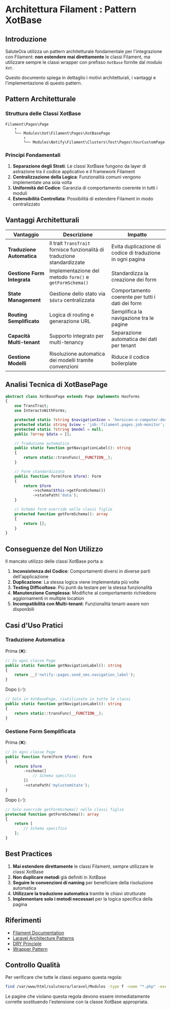# Architettura Filament : Pattern XotBase

## Introduzione

SaluteOra utilizza un pattern architetturale fondamentale per l'integrazione con Filament: **non estendere mai direttamente** le classi Filament, ma utilizzare sempre le classi wrapper con prefisso `XotBase` fornite dal modulo `Xot`.

Questo documento spiega in dettaglio i motivi architetturali, i vantaggi e l'implementazione di questo pattern.

## Pattern Architetturale

### Struttura delle Classi XotBase

```
Filament\Pages\Page
    ↑
    └── Modules\Xot\Filament\Pages\XotBasePage
        ↑
        └── Modules\Notify\Filament\Clusters\Test\Pages\YourCustomPage
```

### Principi Fondamentali

1. **Separazione degli Strati**: Le classi XotBase fungono da layer di astrazione tra il codice applicativo e il framework Filament
2. **Centralizzazione della Logica**: Funzionalità comuni vengono implementate una sola volta
3. **Uniformità del Codice**: Garanzia di comportamento coerente in tutti i moduli
4. **Estensibilità Controllata**: Possibilità di estendere Filament in modo centralizzato

## Vantaggi Architetturali

| Vantaggio | Descrizione | Impatto |
|-----------|-------------|---------|
| **Traduzione Automatica** | Il trait `TransTrait` fornisce funzionalità di traduzione standardizzate | Evita duplicazione di codice di traduzione in ogni pagina |
| **Gestione Form Integrata** | Implementazione del metodo `form()` e `getFormSchema()` | Standardizza la creazione dei form |
| **State Management** | Gestione dello stato via `$data` centralizzata | Comportamento coerente per tutti i dati dei form |
| **Routing Semplificato** | Logica di routing e generazione URL | Semplifica la navigazione tra le pagine |
| **Capacità Multi-tenant** | Supporto integrato per multi-tenancy | Separazione automatica dei dati per tenant |
| **Gestione Modelli** | Risoluzione automatica dei modelli tramite convenzioni | Riduce il codice boilerplate |

## Analisi Tecnica di XotBasePage

```php
abstract class XotBasePage extends Page implements HasForms
{
    use TransTrait;
    use InteractsWithForms;

    protected static ?string $navigationIcon = 'heroicon-o-computer-desktop';
    protected static string $view = 'job::filament.pages.job-monitor';
    protected static ?string $model = null;
    public ?array $data = [];

    // Traduzione automatica
    public static function getNavigationLabel(): string
    {
        return static::transFunc(__FUNCTION__);
    }

    // Form standardizzato
    public function form(Form $form): Form
    {
        return $form
            ->schema($this->getFormSchema())
            ->statePath('data');
    }

    // Schema form override nelle classi figlie
    protected function getFormSchema(): array
    {
        return [];
    }
}
```

## Conseguenze del Non Utilizzo

Il mancato utilizzo delle classi XotBase porta a:

1. **Inconsistenza del Codice**: Comportamenti diversi in diverse parti dell'applicazione
2. **Duplicazione**: La stessa logica viene implementata più volte
3. **Testing Difficoltoso**: Più punti da testare per la stessa funzionalità
4. **Manutenzione Complessa**: Modifiche al comportamento richiedono aggiornamenti in multiple location
5. **Incompatibilità con Multi-tenant**: Funzionalità tenant-aware non disponibili

## Casi d'Uso Pratici

### Traduzione Automatica

Prima (❌):
```php
// In ogni classe Page
public static function getNavigationLabel(): string
{
    return __('notify::pages.send_sms.navigation_label');
}
```

Dopo (✅):
```php
// Solo in XotBasePage, riutilizzato in tutte le classi
public static function getNavigationLabel(): string
{
    return static::transFunc(__FUNCTION__);
}
```

### Gestione Form Semplificata

Prima (❌):
```php
// In ogni classe Page
public function form(Form $form): Form
{
    return $form
        ->schema([
            // Schema specifico
        ])
        ->statePath('myCustomState');
}
```

Dopo (✅):
```php
// Solo override getFormSchema() nelle classi figlie
protected function getFormSchema(): array
{
    return [
        // Schema specifico
    ];
}
```

## Best Practices

1. **Mai estendere direttamente** le classi Filament, sempre utilizzare le classi XotBase
2. **Non duplicare metodi** già definiti in XotBase
3. **Seguire le convenzioni di naming** per beneficiare della risoluzione automatica
4. **Utilizzare la traduzione automatica** tramite le chiavi strutturate
5. **Implementare solo i metodi necessari** per la logica specifica della pagina

## Riferimenti

- [Filament Documentation](https://filamentphp.com/docs)
- [Laravel Architecture Patterns](https://laravel.com/docs/10.x/architecture)
- [DRY Principle](https://en.wikipedia.org/wiki/Don%27t_repeat_yourself)
- [Wrapper Pattern](https://en.wikipedia.org/wiki/Decorator_pattern)

## Controllo Qualità

Per verificare che tutte le classi seguano questa regola:

```bash
find /var/www/html/saluteora/laravel/Modules -type f -name "*.php" -exec grep -l "extends.*\\\\Filament\\\\Pages\\\\Page" {} \;
```

Le pagine che violano questa regola devono essere immediatamente corrette sostituendo l'estensione con la classe XotBase appropriata.
